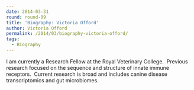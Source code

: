 ```yaml
---
date: 2014-03-31
round: round-09
title: 'Biography: Victoria Offord'
author: Victoria Offord
permalink: /2014/03/biography-victoria-offord/
tags:
  - Biography
---
```

I am currently a Research Fellow at the Royal Veterinary College.  Previous research focused on the sequence and structure of innate immune receptors.  Current research is broad and includes canine disease transcriptomics and gut microbiomes.
